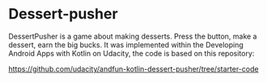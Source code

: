 # Dessert-pusher 

DessertPusher is a game about making desserts. Press the button, make a dessert, earn the big bucks. It was implemented within the Developing Android Apps with Kotlin on Udacity, the code is based on this repository:

https://github.com/udacity/andfun-kotlin-dessert-pusher/tree/starter-code
